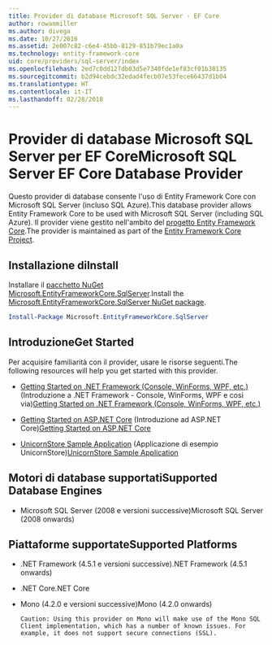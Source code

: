 ```yaml
---
title: Provider di database Microsoft SQL Server - EF Core
author: rowanmiller
ms.author: divega
ms.date: 10/27/2016
ms.assetid: 2e007c82-c6e4-45bb-8129-851b79ec1a0a
ms.technology: entity-framework-core
uid: core/providers/sql-server/index
ms.openlocfilehash: 2ed7c0dd127db03d5e7340fde1ef83cf01b30135
ms.sourcegitcommit: b2d94cebdc32edad4fecb07e53fece66437d1b04
ms.translationtype: HT
ms.contentlocale: it-IT
ms.lasthandoff: 02/28/2018
---
```

# <a name="microsoft-sql-server-ef-core-database-provider"></a><span data-ttu-id="00755-102">Provider di database Microsoft SQL Server per EF Core</span><span class="sxs-lookup"><span data-stu-id="00755-102">Microsoft SQL Server EF Core Database Provider</span></span>

<span data-ttu-id="00755-103">Questo provider di database consente l'uso di Entity Framework Core con Microsoft SQL Server (incluso SQL Azure).</span><span class="sxs-lookup"><span data-stu-id="00755-103">This database provider allows Entity Framework Core to be used with Microsoft SQL Server (including SQL Azure).</span></span> <span data-ttu-id="00755-104">Il provider viene gestito nell'ambito del [progetto Entity Framework Core](https://github.com/aspnet/EntityFrameworkCore).</span><span class="sxs-lookup"><span data-stu-id="00755-104">The provider is maintained as part of the [Entity Framework Core Project](https://github.com/aspnet/EntityFrameworkCore).</span></span>

## <a name="install"></a><span data-ttu-id="00755-105">Installazione di</span><span class="sxs-lookup"><span data-stu-id="00755-105">Install</span></span>

<span data-ttu-id="00755-106">Installare il [pacchetto NuGet Microsoft.EntityFrameworkCore.SqlServer](https://www.nuget.org/packages/Microsoft.EntityFrameworkCore.SqlServer/).</span><span class="sxs-lookup"><span data-stu-id="00755-106">Install the [Microsoft.EntityFrameworkCore.SqlServer NuGet package](https://www.nuget.org/packages/Microsoft.EntityFrameworkCore.SqlServer/).</span></span>

``` powershell
Install-Package Microsoft.EntityFrameworkCore.SqlServer
```

## <a name="get-started"></a><span data-ttu-id="00755-107">Introduzione</span><span class="sxs-lookup"><span data-stu-id="00755-107">Get Started</span></span>

<span data-ttu-id="00755-108">Per acquisire familiarità con il provider, usare le risorse seguenti.</span><span class="sxs-lookup"><span data-stu-id="00755-108">The following resources will help you get started with this provider.</span></span>
* <span data-ttu-id="00755-109">[Getting Started on .NET Framework (Console, WinForms, WPF, etc.)](../../get-started/full-dotnet/index.md) (Introduzione a .NET Framework - Console, WinForms, WPF e così via)</span><span class="sxs-lookup"><span data-stu-id="00755-109">[Getting Started on .NET Framework (Console, WinForms, WPF, etc.)](../../get-started/full-dotnet/index.md)</span></span>

* <span data-ttu-id="00755-110">[Getting Started on ASP.NET Core](../../get-started/aspnetcore/index.md) (Introduzione ad ASP.NET Core)</span><span class="sxs-lookup"><span data-stu-id="00755-110">[Getting Started on ASP.NET Core](../../get-started/aspnetcore/index.md)</span></span>

* <span data-ttu-id="00755-111">[UnicornStore Sample Application](https://github.com/rowanmiller/UnicornStore/tree/master/UnicornStore) (Applicazione di esempio UnicornStore)</span><span class="sxs-lookup"><span data-stu-id="00755-111">[UnicornStore Sample Application](https://github.com/rowanmiller/UnicornStore/tree/master/UnicornStore)</span></span>

## <a name="supported-database-engines"></a><span data-ttu-id="00755-112">Motori di database supportati</span><span class="sxs-lookup"><span data-stu-id="00755-112">Supported Database Engines</span></span>

* <span data-ttu-id="00755-113">Microsoft SQL Server (2008 e versioni successive)</span><span class="sxs-lookup"><span data-stu-id="00755-113">Microsoft SQL Server (2008 onwards)</span></span>

## <a name="supported-platforms"></a><span data-ttu-id="00755-114">Piattaforme supportate</span><span class="sxs-lookup"><span data-stu-id="00755-114">Supported Platforms</span></span>

* <span data-ttu-id="00755-115">.NET Framework (4.5.1 e versioni successive)</span><span class="sxs-lookup"><span data-stu-id="00755-115">.NET Framework (4.5.1 onwards)</span></span>

* <span data-ttu-id="00755-116">.NET Core</span><span class="sxs-lookup"><span data-stu-id="00755-116">.NET Core</span></span>

* <span data-ttu-id="00755-117">Mono (4.2.0 e versioni successive)</span><span class="sxs-lookup"><span data-stu-id="00755-117">Mono (4.2.0 onwards)</span></span>

      Caution: Using this provider on Mono will make use of the Mono SQL Client implementation, which has a number of known issues. For example, it does not support secure connections (SSL).
